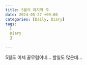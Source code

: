 ```yaml
---
title: 5월의 마지막 주
date: 2024-05-27 +09:00
categories: [Daily, Diary]
tags:
  [
  Diary 
  ]

---
```


5월도 이제 끝무렴이네... 할일도 많은데...